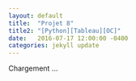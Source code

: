 ```yaml
---
layout: default
title:  "Projet 8"
title2: "[Python][Tableau][OC]"
date:   2016-07-17 12:00:00 -0400
categories: jekyll update
---
```

Chargement ...